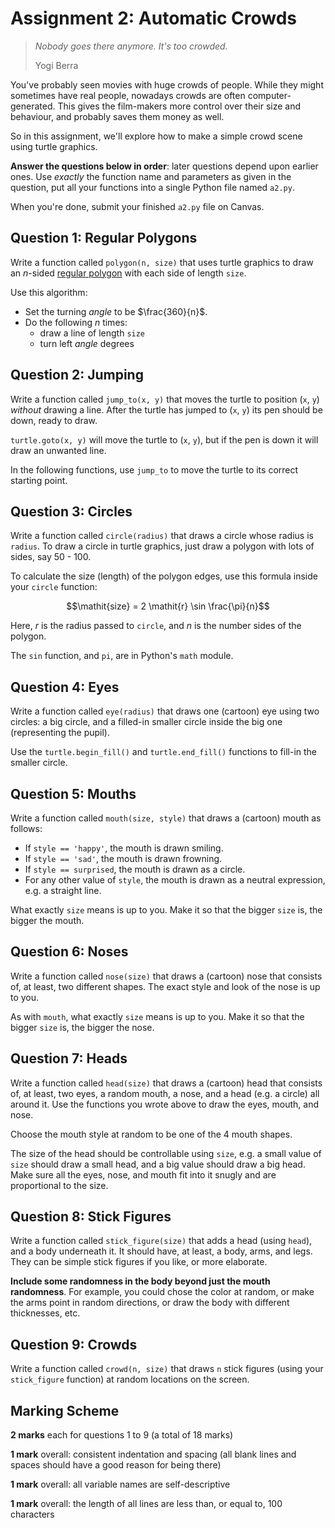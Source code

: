 # Assignment 2: Automatic Crowds

> *Nobody goes there anymore. It's too crowded.*
>
> Yogi Berra

You've probably seen movies with huge crowds of people. While they might
sometimes have real people, nowadays crowds are often computer-generated. This
gives the film-makers more control over their size and behaviour, and probably
saves them money as well.

So in this assignment, we'll explore how to make a simple crowd scene using
turtle graphics.

**Answer the questions below in order**: later questions depend upon earlier
ones. Use *exactly* the function name and parameters as given in the question,
put all your functions into a single Python file named `a2.py`.

When you're done, submit your finished `a2.py` file on Canvas.


## Question 1: Regular Polygons

Write a function called `polygon(n, size)` that uses turtle graphics to draw
an $n$-sided [regular polygon](https://en.wikipedia.org/wiki/Regular_polygon)
with each side of length `size`.

Use this algorithm:

- Set the turning $\mathit{angle}$ to be $\frac{360}{n}$.
- Do the following $n$ times:
	+ draw a line of length `size`
	+ turn left $\mathit{angle}$ degrees


## Question 2: Jumping

Write a function called `jump_to(x, y)` that moves the turtle to position
(`x`, `y`) *without* drawing a line. After the turtle has jumped to (`x`, `y`)
its pen should be down, ready to draw.

`turtle.goto(x, y)` will move the turtle to (`x`, `y`), but if the pen is down
it will draw an unwanted line.

In the following functions, use `jump_to` to move the turtle to its correct
starting point.


## Question 3: Circles

Write a function called `circle(radius)` that draws a circle whose radius is
`radius`. To draw a circle in turtle graphics, just draw a polygon with lots
of sides, say 50 - 100.

To calculate the size (length) of the polygon edges, use this formula inside
your `circle` function:

$$\mathit{size} = 2 \mathit{r} \sin \frac{\pi}{n}$$

Here, $r$ is the radius passed to `circle`, and $n$ is the number sides of the
polygon.

The `sin` function, and `pi`, are in Python's `math` module.


## Question 4: Eyes

Write a function called `eye(radius)` that draws one (cartoon) eye using two
circles: a big circle, and a filled-in smaller circle inside the big one
(representing the pupil).

Use the `turtle.begin_fill()` and `turtle.end_fill()` functions to fill-in the
smaller circle.


## Question 5: Mouths

Write a function called `mouth(size, style)` that draws a (cartoon) mouth as
follows:

- If `style == 'happy'`, the mouth is drawn smiling. 
- If `style == 'sad'`, the mouth is drawn frowning.
- If `style == surprised`, the mouth is drawn as a circle.
- For any other value of `style`, the mouth is drawn as a neutral expression,
  e.g. a straight line.

What exactly `size` means is up to you. Make it so that the bigger `size` is,
the bigger the mouth.


## Question 6: Noses

Write a function called `nose(size)` that draws a (cartoon) nose that consists
of, at least, two different shapes. The exact style and look of the nose is up
to you.

As with `mouth`, what exactly `size` means is up to you. Make it so that the
bigger `size` is, the bigger the nose.


## Question 7: Heads

Write a function called `head(size)` that draws a (cartoon) head that consists
of, at least, two eyes, a random mouth, a nose, and a head (e.g. a circle) all
around it. Use the functions you wrote above to draw the eyes, mouth, and
nose.

Choose the mouth style at random to be one of the 4 mouth shapes.

The size of the head should be controllable using `size`, e.g. a small value
of `size` should draw a small head, and a big value should draw a big head.
Make sure all the eyes, nose, and mouth fit into it snugly and are
proportional to the size.


## Question 8: Stick Figures

Write a function called `stick_figure(size)` that adds a head (using `head`),
and a body underneath it. It should have, at least, a body, arms, and legs.
They can be simple stick figures if you like, or more elaborate.

**Include some randomness in the body beyond just the mouth randomness**. For
example, you could chose the color at random, or make the arms point in random
directions, or draw the body with different thicknesses, etc.


## Question 9: Crowds

Write a function called `crowd(n, size)` that draws `n` stick figures (using
your `stick_figure` function) at random locations on the screen.


## Marking Scheme

**2 marks** each for questions 1 to 9 (a total of 18 marks)

**1 mark** overall: consistent indentation and spacing (all blank lines and
spaces should have a good reason for being there)

**1 mark** overall: all variable names are self-descriptive

**1 mark** overall: the length of all lines are less than, or equal to, 100
characters
